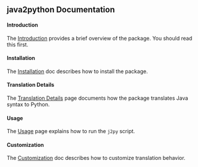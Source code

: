 ## java2python Documentation

#### Introduction

The [Introduction][] provides a brief overview of the package. You should read
this first.

#### Installation

The [Installation][] doc describes how to install the package.

#### Translation Details

The [Translation Details][] page documents how the package translates Java
syntax to Python.

#### Usage
The [Usage][] page explains how to run the `j2py` script.


#### Customization
The [Customization][] doc describes how to customize translation behavior.


[Customization]: https://github.com/natural/java2python/tree/master/doc/customization.md
[Installation]: https://github.com/natural/java2python/tree/master/doc/install.md
[Introduction]: https://github.com/natural/java2python/tree/master/doc/intro.md
[Translation Details]: https://github.com/natural/java2python/tree/master/doc/translation.md
[Usage]: https://github.com/natural/java2python/tree/master/doc/usage.md
